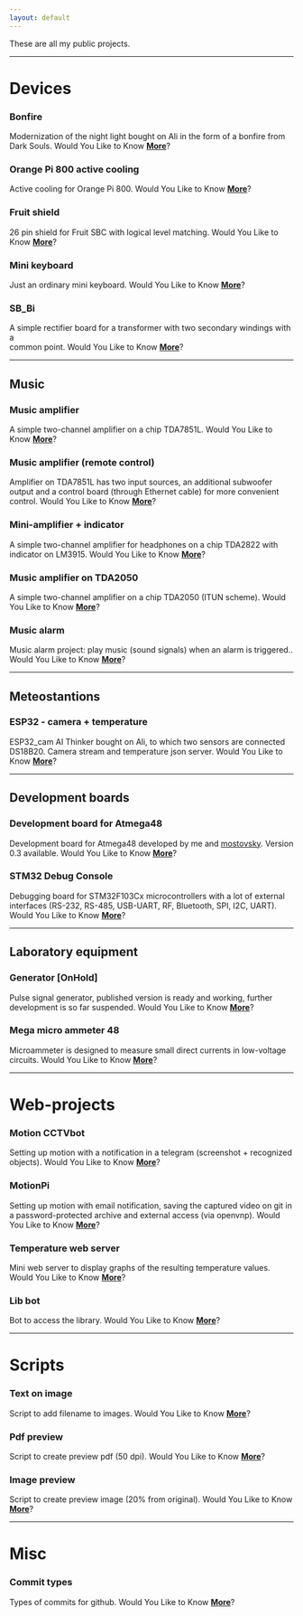 ```yaml
---
layout: default
---
```


These are all my public projects.  


---

# Devices

### Bonfire  
Modernization of the night light bought on Ali in the form of a bonfire from Dark Souls. Would You Like to Know [**More**](https://github.com/piro-s/bonfire)?  

### Orange Pi 800 active cooling  
Active cooling for Orange Pi 800. Would You Like to Know [**More**](https://github.com/piro-s/OPi_800_PWM_Cooling)?  

### Fruit shield  
26 pin shield for Fruit SBC with logical level matching. Would You Like to Know [**More**](https://github.com/piro-s/fruit_shield)?  

### Mini keyboard  
Just an ordinary mini keyboard. Would You Like to Know [**More**](https://github.com/piro-s/mini_keyboard)?  

### SB_Bi  
A simple rectifier board for a transformer with two secondary windings with a  
common point. Would You Like to Know [**More**](https://github.com/piro-s/SB_Bi)?  

---
## Music  
### Music amplifier
A simple two-channel amplifier on a chip TDA7851L. Would You Like to Know [**More**](https://github.com/piro-s/music_amplifier)?  

### Music amplifier (remote control)  
Amplifier on TDA7851L has two input sources, an additional subwoofer output and a control board (through Ethernet cable) for more convenient control. Would You Like to Know [**More**](https://github.com/piro-s/music_amp_control)?  

### Mini-amplifier + indicator  
A simple two-channel amplifier for headphones on a chip TDA2822 with indicator on LM3915. Would You Like to Know [**More**](https://github.com/piro-s/mahp)?  

### Music amplifier on TDA2050
A simple two-channel amplifier on a chip TDA2050 (ITUN scheme). Would You Like to Know [**More**](https://github.com/piro-s/ma_tda2050)?  

### Music alarm  
Music alarm project: play music (sound signals) when an alarm is triggered.. Would You Like to Know [**More**](https://github.com/piro-s/music_alarm)?  

---
## Meteostantions  
### ESP32 - camera + temperature  
ESP32_cam AI Thinker bought on Ali, to which two sensors are connected DS18B20. Camera stream and temperature json server. Would You Like to Know [**More**](https://github.com/piro-s/esp32_cam)?  

---
## Development boards  
### Development board for Atmega48  
Development board for Atmega48 developed by me and [mostovsky](https://github.com/mostovsky). Version 0.3 available. Would You Like to Know [**More**](https://github.com/piro-s/mega48_super_board)?  

### STM32 Debug Console  
Debugging board for STM32F103Cx microcontrollers with a lot of external interfaces (RS-232, RS-485, USB-UART, RF, Bluetooth, SPI, I2C, UART). Would You Like to Know [**More**](https://github.com/piro-s/stm32_console)?  

---
## Laboratory equipment  
### Generator [OnHold]  
Pulse signal generator, published version is ready and working, further development is so far suspended. Would You Like to Know [**More**](https://github.com/piro-s/generator)?  

### Mega micro ammeter 48  
Microammeter is designed to measure small direct currents in low-voltage circuits. Would You Like to Know [**More**](https://github.com/piro-s/mega_micro_ammeter_48)?  

---

# Web-projects

### Motion CCTVbot  
Setting up motion with a notification in a telegram (screenshot + recognized objects). Would You Like to Know [**More**](https://github.com/piro-s/motion_cctvbot_release)?  

### MotionPi  
Setting up motion with email notification, saving the captured video on git in a password-protected archive and external access (via openvnp). Would You Like to Know [**More**](https://github.com/piro-s/motion_pi)?  

### Temperature web server  
Mini web server to display graphs of the resulting temperature values. Would You Like to Know [**More**](https://github.com/piro-s/mini_sh_server)?  

### Lib bot  
Bot to access the library. Would You Like to Know [**More**](https://github.com/piro-s/lib_bot)?  

---

# Scripts  

### Text on image  
Script to add filename to images. Would You Like to Know [**More**](https://github.com/piro-s/text_on_image)?  

### Pdf preview  
Script to create preview pdf (50 dpi). Would You Like to Know [**More**](https://github.com/piro-s/pdf_preview)?  

### Image preview  
Script to create preview image (20% from original). Would You Like to Know [**More**](https://github.com/piro-s/image_preview)?  

---

# Misc  
### Commit types  
Types of commits for github. Would You Like to Know [**More**](https://github.com/piro-s/commit_types)?  